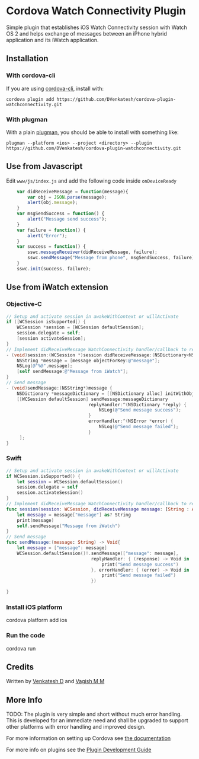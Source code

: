 # Cordova Watch Connectivity Plugin

Simple plugin that establishes iOS Watch Connectivity session with Watch OS 2 and helps exchange of messages between an iPhone hybrid application and its iWatch application.

## Installation

### With cordova-cli

If you are using [cordova-cli](https://github.com/apache/cordova-cli), install
with:

    cordova plugin add https://github.com/DVenkatesh/cordova-plugin-watchconnectivity.git

### With plugman

With a plain [plugman](https://github.com/apache/cordova-plugman), you should be able to install with something like:

    plugman --platform <ios> --project <directory> --plugin https://github.com/DVenkatesh/cordova-plugin-watchconnectivity.git

## Use from Javascript
Edit `www/js/index.js` and add the following code inside `onDeviceReady`
```js
    var didReceiveMessage = function(message){
        var obj = JSON.parse(message);
        alert(obj.message);
    }
    var msgSendSuccess = function() {
        alert("Message send success");
    }
    var failure = function() {
        alert("Error");
    }
    var success = function() {
        sswc.messageReceiver(didReceiveMessage, failure);
        sswc.sendMessage("Message from phone", msgSendSuccess, failure);
    }
    sswc.init(success, failure);
```
## Use from iWatch extension
### Objective-C
```objective-c
// Setup and activate session in awakeWithContext or willActivate
if ([WCSession isSupported]) {
    WCSession *session = [WCSession defaultSession];
    session.delegate = self;
    [session activateSession];
}
// Implement didReceiveMessage WatchConnectivity handler/callback to receive incoming messages
- (void)session:(WCSession *)session didReceiveMessage:(NSDictionary<NSString *, id> *)message replyHandler:(void(^)(NSDictionary<NSString *, id> *replyMessage))replyHandler {
    NSString *message = [message objectForKey:@"message"];
    NSLog(@"%@",message);
    [self sendMessage:@"Message from iWatch"];
}
// Send message
- (void)sendMessage:(NSString*)message {
    NSDictionary *messageDictionary = [[NSDictionary alloc] initWithObjects:@[message] forKeys:@[@"message"]];
    [[WCSession defaultSession] sendMessage:messageDictionary
                               replyHandler:^(NSDictionary *reply) {
                                   NSLog(@"Send message success");
                               }
                               errorHandler:^(NSError *error) {
                                   NSLog(@"Send message failed");
                               }
     ];
}
```
### Swift
```swift
// Setup and activate session in awakeWithContext or willActivate
if WCSession.isSupported() {
    let session = WCSession.defaultSession()
    session.delegate = self
    session.activateSession()
}
// Implement didReceiveMessage WatchConnectivity handler/callback to receive incoming messages
func session(session: WCSession, didReceiveMessage message: [String : AnyObject], replyHandler: ([String : AnyObject]) -> Void) {
    let message = message["message"] as? String
    print(message)
    self.sendMessage("Message from iWatch")
}
// Send message
func sendMessage:(message: String) -> Void{
    let message = ["message": message]
    WCSession.defaultSession()!.sendMessage(["message": message], 
                                replyHandler: { (response) -> Void in
                                    print("Send message success")
                                }, errorHandler: { (error) -> Void in
                                    print("Send message failed")
                                })
     
}
```

### Install iOS platform
cordova platform add ios
    
### Run the code
cordova run 

## Credits
Written by [Venkatesh D](https://www.linkedin.com/in/dvenkateshd) and [Vagish M M](http:///)

## More Info
TODO: The plugin is very simple and short without much error handling. This is developed for an immediate need and shall be upgraded to support other platforms with error handling and improved design. 

For more information on setting up Cordova see [the documentation](http://cordova.apache.org/docs/en/4.0.0/guide_cli_index.md.html#The%20Command-Line%20Interface)

For more info on plugins see the [Plugin Development Guide](http://cordova.apache.org/docs/en/4.0.0/guide_hybrid_plugins_index.md.html#Plugin%20Development%20Guide)
